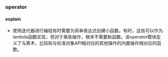 ### operator

#### explain
- 使用迭代器进行编程有时需要为简单表达式创建小函数。有时，这些可以作为lambda函数实现，但对于某些操作，根本不需要新函数。该operator模块定义了与算术，比较和与标准对象API相对应的其他操作的内置操作相对应的函数。